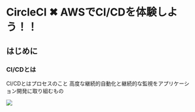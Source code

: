 # CircleCI ✖︎ AWSでCI/CDを体験しよう！！

## はじめに
### CI/CDとは

CI/CDとはプロセスのこと
高度な継続的自動化と継続的な監視をアプリケーション開発に取り組むもの

![](static/goormIDE1.png)






